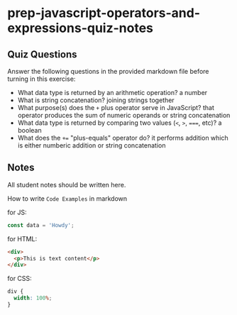 # prep-javascript-operators-and-expressions-quiz-notes

## Quiz Questions

Answer the following questions in the provided markdown file before turning in this exercise:

- What data type is returned by an arithmetic operation?
a number
- What is string concatenation?
joining strings together
- What purpose(s) does the `+` plus operator serve in JavaScript?
that operator produces the sum of numeric operands or string concatenation
- What data type is returned by comparing two values (`<`, `>`, `===`, etc)?
a boolean
- What does the `+=` "plus-equals" operator do?
it performs addition which is either numberic addition or string concatenation

## Notes

All student notes should be written here.

How to write `Code Examples` in markdown

for JS:

```javascript
const data = 'Howdy';
```

for HTML:

```html
<div>
  <p>This is text content</p>
</div>
```

for CSS:

```css
div {
  width: 100%;
}
```
